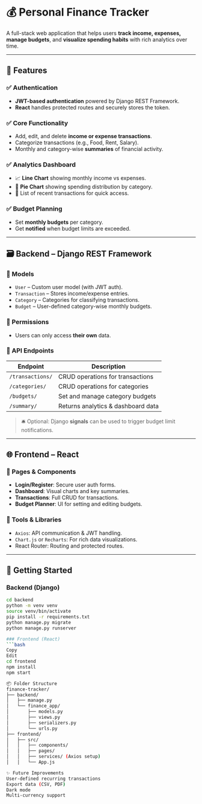 
# 💰 Personal Finance Tracker

A full-stack web application that helps users **track income, expenses, manage budgets**, and **visualize spending habits** with rich analytics over time.

---

## 🔧 Features

### ✅ Authentication
- **JWT-based authentication** powered by Django REST Framework.
- **React** handles protected routes and securely stores the token.

### ✅ Core Functionality
- Add, edit, and delete **income or expense transactions**.
- Categorize transactions (e.g., Food, Rent, Salary).
- Monthly and category-wise **summaries** of financial activity.

### ✅ Analytics Dashboard
- 📈 **Line Chart** showing monthly income vs expenses.
- 🥧 **Pie Chart** showing spending distribution by category.
- 🧾 List of recent transactions for quick access.

### ✅ Budget Planning
- Set **monthly budgets** per category.
- Get **notified** when budget limits are exceeded.

---

## 🗃 Backend – Django REST Framework

### 🔩 Models
- `User` – Custom user model (with JWT auth).
- `Transaction` – Stores income/expense entries.
- `Category` – Categories for classifying transactions.
- `Budget` – User-defined category-wise monthly budgets.

### 🔐 Permissions
- Users can only access **their own** data.

### 📡 API Endpoints
| Endpoint        | Description                        |
|-----------------|------------------------------------|
| `/transactions/`| CRUD operations for transactions   |
| `/categories/`  | CRUD operations for categories     |
| `/budgets/`     | Set and manage category budgets    |
| `/summary/`     | Returns analytics & dashboard data |

> 🛎️ Optional: Django **signals** can be used to trigger budget limit notifications.

---

## 🌐 Frontend – React

### 📄 Pages & Components
- **Login/Register**: Secure user auth forms.
- **Dashboard**: Visual charts and key summaries.
- **Transactions**: Full CRUD for transactions.
- **Budget Planner**: UI for setting and editing budgets.

### 🧰 Tools & Libraries
- `Axios`: API communication & JWT handling.
- `Chart.js` or `Recharts`: For rich data visualizations.
- React Router: Routing and protected routes.

---

## 🚀 Getting Started

### Backend (Django)
```bash
cd backend
python -m venv venv
source venv/bin/activate
pip install -r requirements.txt
python manage.py migrate
python manage.py runserver

### Frontend (React)
```bash
Copy
Edit
cd frontend
npm install
npm start

📦 Folder Structure
finance-tracker/
├── backend/
│   ├── manage.py
│   └── finance_app/
│       ├── models.py
│       ├── views.py
│       ├── serializers.py
│       └── urls.py
├── frontend/
│   ├── src/
│   │   ├── components/
│   │   ├── pages/
│   │   ├── services/ (Axios setup)
│   │   └── App.js

✨ Future Improvements
User-defined recurring transactions
Export data (CSV, PDF)
Dark mode
Multi-currency support